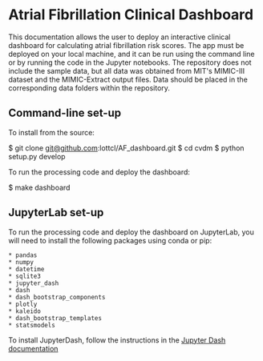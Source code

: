# Atrial Fibrillation Clinical Dashboard

This documentation allows the user to deploy an interactive clinical dashboard for calculating atrial fibrillation risk scores. The app must be deployed on your local machine, and it can be run using the command line or by running the code in the Jupyter notebooks. The repository does not include the sample data, but all data was obtained from MIT's MIMIC-III dataset and the MIMIC-Extract output files. Data should be placed in the corresponding data folders within the repository.

## Command-line set-up

To install from the source:

$ git clone git@github.com:lottcl/AF_dashboard.git
$ cd cvdm
$ python setup.py develop


To run the processing code and deploy the dashboard:

$ make dashboard


## JupyterLab set-up

To run the processing code and deploy the dashboard on JupyterLab, you will need to install the following packages using conda or pip:

    * pandas
    * numpy
    * datetime
    * sqlite3
    * jupyter_dash
    * dash
    * dash_bootstrap_components
    * plotly
    * kaleido
    * dash_bootstrap_templates
    * statsmodels

To install JupyterDash, follow the instructions in the [Jupyter Dash documentation](https://github.com/plotly/jupyter-dash)
